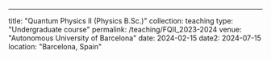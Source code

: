 ---
title: "Quantum Physics II (Physics B.Sc.)"
collection: teaching
type: "Undergraduate course"
permalink: /teaching/FQII_2023-2024
venue: "Autonomous University of Barcelona"
date: 2024-02-15
date2: 2024-07-15
location: "Barcelona, Spain"
